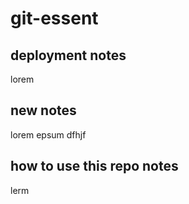 # git-essent

## deployment notes
lorem 

## new  notes
lorem epsum dfhjf

## how to use this repo notes
lerm
